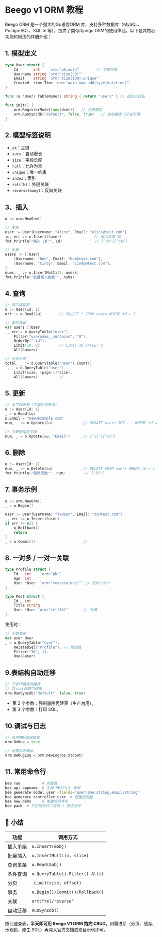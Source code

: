 # Beego v1 ORM 教程

Beego ORM 是一个强大的Go语言ORM 库，支持多种数据库（MySQL、PostgreSQL、SQLite 等），提供了类似Django ORM的使用体验。以下是其核心功能和用法的详细介绍：

## 1. 模型定义

```go
type User struct {
    Id       int    `orm:"pk;auto"`       // 主键自增
    Username string `orm:"size(50)"`
    Email    string `orm:"size(100);unique"`
    Created  time.Time `orm:"auto_now_add;type(datetime)"`
}

func (u *User) TableName() string { return "users" } // 自定义表名

func init() {
    orm.RegisterModel(new(User))   // 注册模型
    orm.RunSyncdb("default", false, true)	// 自动建表（开发环境）
}
```

## 2. 模型标签说明

- `pk`：主键
- `auto`：自动增长
- `size`：字段长度
- `null`：允许为空
- `unique`：唯一约束
- `index`：索引
- `rel(fk)`：外键关联
- `reverse(many)`：反向关联

## 3、插入

```go
o := orm.NewOrm()

// 单条
user := User{Username: "Alice", Email: "alice@test.com"}
id, err := o.Insert(&user)               // 返回自增 ID
fmt.Println("插入 ID:", id)               // [^55^][^56^]

// 批量
users := []User{
    {Username: "Bob", Email: "bob@test.com"},
    {Username: "Cindy", Email: "cindy@test.com"},
}
nums, _ := o.InsertMulti(2, users)
fmt.Println("批量插入条数:", nums)
```

## 4. 查询

```go
// 按主键读取
u := User{Id: 1}
err := o.Read(&u)        // SELECT * FROM users WHERE id = 1

// 条件查询
var users []User
_, err = o.QueryTable("user").
    Filter("username__contains", "A").
    OrderBy("-id").
    Limit(10, 0).        // LIMIT 10 OFFSET 0
    All(&users)

// 分页示例
total, _ := o.QueryTable("user").Count()
_, _ = o.QueryTable("user").
    Limit(size, (page-1)*size).
    All(&users)          // 
```

## 5. 更新

```go
// 全字段更新（主键必须有值）
u := User{Id: 1}
_ = o.Read(&u)
u.Email = "new@example.com"
num, _ := o.Update(&u)              // UPDATE users SET ... WHERE id = 1

// 只更新指定字段
num, _ = o.Update(&u, "Email")      // [^55^][^56^]
```

## 6. 删除

```go
u := User{Id: 1}
num, _ := o.Delete(&u)              // DELETE FROM users WHERE id = 1
fmt.Println("删除行数:", num)         // [^56^]
```

## 7. 事务示例

```go
o := orm.NewOrm()
_ = o.Begin()

user := User{Username: "TxUser", Email: "tx@test.com"}
_, err := o.Insert(&user)
if err != nil {
    o.Rollback()
    return
}
_ = o.Commit()                      // 
```

## 8. 一对多 / 一对一关联

```go
type Profile struct {
    Id   int    `orm:"pk"`
    Age  int
    User *User  `orm:"reverse(one)"` // 反向一对一
}

type Post struct {
    Id   int
    Title string
    User *User `orm:"rel(fk)"`      // 外键
}
```

使用时：

```go
// 关联查询
var user User
_ = o.QueryTable("user").
    RelatedSel("Profile"). // 预加载
    Filter("Id", 1).
    One(&user)
```

## 9.表结构自动迁移

```go
// 开发环境自动建表
// 在init函数中调用
orm.RunSyncdb("default", false, true)
```

- 第 2 个参数：强制删除再建表（生产勿用）。
- 第 3 个参数：打印 SQL。

## 10.调试与日志

```go
// 启用ORM调试模式
orm.Debug = true

// 设置日志输出
orm.DebugLog = orm.NewLog(os.Stdout)
```

## 11. 常用命令行

```bash
bee run          # 热重载
bee api appname  # 生成 RESTful 骨架
bee generate model user -fields="username:string,email:string"
bee generate controller user  # 创建控制器
bee new demo     # 生成项目骨架
bee pack  # 打包可执行二进制 + 静态文件
```

## 📌 小结

| 功能     | 调用方式                        |
| -------- | ------------------------------- |
| 插入单条 | `o.Insert(&obj)`                |
| 批量插入 | `o.InsertMulti(n, slice)`       |
| 查询单条 | `o.Read(&obj)`                  |
| 条件查询 | `o.QueryTable().Filter().All()` |
| 分页     | `.Limit(size, offset)`          |
| 事务     | `o.Begin()/Commit()/Rollback()` |
| 关联     | `orm:"rel/reverse"`             |
| 自动迁移 | `RunSyncdb()`                   |

照此速查表，**半天即可用 Beego V1 ORM 跑完 CRUD**，如需进阶（分页、缓存、乐观锁、原生 SQL）再深入官方文档或项目示例即可。